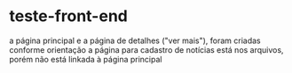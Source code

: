 ﻿# teste-front-end
a página principal e a página de detalhes ("ver mais"), foram criadas conforme orientação
a página para cadastro de notícias está nos arquivos, porém não está linkada à página principal
